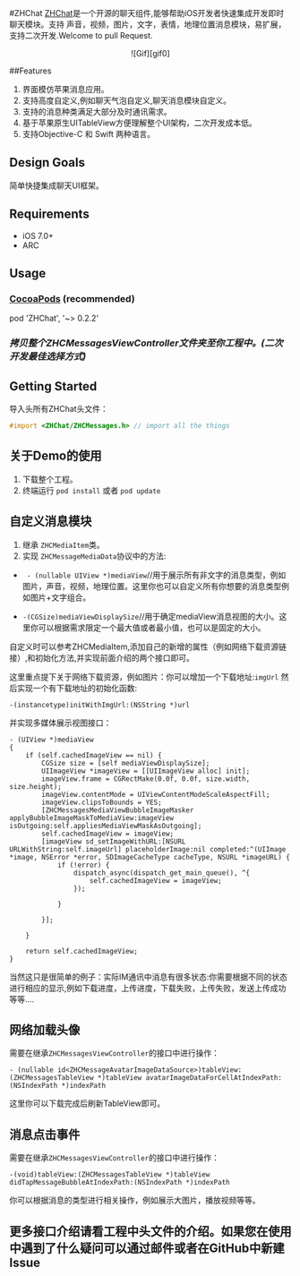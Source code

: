 #ZHChat
[ZHChat](https://github.com/zhuozhuo/ZHChat)是一个开源的聊天组件,能够帮助iOS开发者快速集成开发即时聊天模块。支持 声音，视频，图片，文字，表情，地理位置消息模块，易扩展，支持二次开发.Welcome to pull Request.

 <div align="center">![Gif][gif0]</div>


##Features
1. 界面模仿苹果消息应用。
2. 支持高度自定义,例如聊天气泡自定义,聊天消息模块自定义。
3. 支持的消息种类满足大部分及时通讯需求。
4. 基于苹果原生UITableView方便理解整个UI架构，二次开发成本低。
5. 支持Objective-C 和 Swift 两种语言。

## Design Goals
简单快捷集成聊天UI框架。


## Requirements
* iOS 7.0+
* ARC

## Usage
### [CocoaPods](https://cocoapods.org/) (recommended)

pod 'ZHChat', '~> 0.2.2'

### *拷贝整个ZHCMessagesViewController文件夹至你工程中。(二次开发最佳选择方式)*

## Getting Started

导入头所有ZHChat头文件：


```objective-c
#import <ZHChat/ZHCMessages.h> // import all the things

```

## 关于Demo的使用

1. 下载整个工程。
2. 终端运行 `pod install` 或者 `pod update`

## 自定义消息模块
1. 继承 `ZHCMediaItem`类。
2. 实现 `ZHCMessageMediaData`协议中的方法:
* ` - (nullable UIView *)mediaView`//用于展示所有非文字的消息类型，例如图片，声音，视频，地理位置。这里你也可以自定义所有你想要的消息类型例如图片+文字组合。


* `-(CGSize)mediaViewDisplaySize`//用于确定mediaView消息视图的大小。这里你可以根据需求限定一个最大值或者最小值，也可以是固定的大小。




自定义时可以参考ZHCMediaItem,添加自己的新增的属性（例如网络下载资源链接）,和初始化方法,并实现前面介绍的两个接口即可。

这里重点提下关于网络下载资源，例如图片：你可以增加一个下载地址:`imgUrl` 然后实现一个有下载地址的初始化函数:

```
-(instancetype)initWithImgUrl:(NSString *)url
```

并实现多媒体展示视图接口：

```ob
- (UIView *)mediaView
{
    if (self.cachedImageView == nil) {
        CGSize size = [self mediaViewDisplaySize];
        UIImageView *imageView = [[UIImageView alloc] init];
        imageView.frame = CGRectMake(0.0f, 0.0f, size.width, size.height);
        imageView.contentMode = UIViewContentModeScaleAspectFill;
        imageView.clipsToBounds = YES;
        [ZHCMessagesMediaViewBubbleImageMasker applyBubbleImageMaskToMediaView:imageView isOutgoing:self.appliesMediaViewMaskAsOutgoing];
        self.cachedImageView = imageView;
        [imageView sd_setImageWithURL:[NSURL URLWithString:self.imageUrl] placeholderImage:nil completed:^(UIImage *image, NSError *error, SDImageCacheType cacheType, NSURL *imageURL) {
            if (!error) {
                dispatch_async(dispatch_get_main_queue(), ^{
                    self.cachedImageView = imageView;
                });
                
            }
           
        }];

    }
    
    return self.cachedImageView;
}
```

当然这只是很简单的例子：实际IM通讯中消息有很多状态:你需要根据不同的状态进行相应的显示,例如下载进度，上传进度，下载失败，上传失败，发送上传成功等等....

## 网络加载头像

需要在继承`ZHCMessagesViewController`的接口中进行操作：

```obj
- (nullable id<ZHCMessageAvatarImageDataSource>)tableView:(ZHCMessagesTableView *)tableView avatarImageDataForCellAtIndexPath:(NSIndexPath *)indexPath
```

这里你可以下载完成后刷新TableView即可。



## 消息点击事件

需要在继承`ZHCMessagesViewController`的接口中进行操作：

```obj
-(void)tableView:(ZHCMessagesTableView *)tableView didTapMessageBubbleAtIndexPath:(NSIndexPath *)indexPath
```

你可以根据消息的类型进行相关操作，例如展示大图片，播放视频等等。



## 更多接口介绍请看工程中头文件的介绍。如果您在使用中遇到了什么疑问可以通过邮件或者在GitHub中新建Issue












[img0]: http://ac-unmt7l5d.clouddn.com/39fd9320ae6315b2.PNG
[img1]: http://ac-unmt7l5d.clouddn.com/e1ed619294a427cc.PNG
[img2]: http://ac-unmt7l5d.clouddn.com/051832e16b4a5df2.PNG
[gif0]: http://ac-unmt7l5d.clouddn.com/a2e173ec4d2ec3da.gif